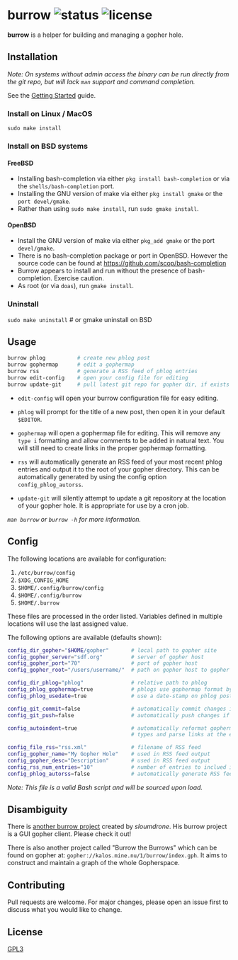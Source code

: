 # burrow ![status](https://travis-ci.com/jamestomasino/burrow.svg?branch=master) ![license](https://img.shields.io/badge/license-GPL3-blue.svg?style=flat-square)

**burrow** is a helper for building and managing a gopher hole.

## Installation

_Note: On systems without admin access the binary can be run directly from the
git repo, but will lack `man` support and command completion._

See the [Getting Started](https://github.com/jamestomasino/burrow/wiki/Getting-Started) guide.

### Install on Linux / MacOS

`sudo make install`

### Install on BSD systems

#### FreeBSD

- Installing bash-completion via either `pkg install bash-completion` or via the `shells/bash-completion` port.
- Installing the GNU version of make via either `pkg install gmake` or the `port devel/gmake`.
- Rather than using `sudo make install`, run `sudo gmake install`.

#### OpenBSD

- Install the GNU version of make via either `pkg_add gmake` or the port `devel/gmake`.
- There is no bash-completion package or port in OpenBSD. However the source code can be found at https://github.com/scop/bash-completion
- Burrow appears to install and run without the presence of bash-completion. Exercise caution.
- As root (or via `doas`), run `gmake install`.


### Uninstall

`sudo make uninstall` # or gmake uninstall on BSD

## Usage

```bash
burrow phlog          # create new phlog post
burrow gophermap      # edit a gophermap
burrow rss            # generate a RSS feed of phlog entries
burrow edit-config    # open your config file for editing
burrow update-git     # pull latest git repo for gopher dir, if exists
```

- `edit-config` will open your burrow configuration file for easy editing.

- `phlog` will prompt for the title of a new post, then open it in your default
`$EDITOR`.

- `gophermap` will open a gophermap file for editing. This will
remove any `type i` formatting and allow comments to be added in natural text.
You will still need to create links in the proper gophermap formatting.

- `rss` will automatically generate an RSS feed of your most recent phlog
entries and output it to the root of your gopher directory. This can be
automatically generated by using the config option `config_phlog_autorss`.

- `update-git` will silently attempt to update a git repository at the location
of your gopher hole. It is appropriate for use by a cron job.

_`man burrow` or `burrow -h` for more information._

## Config

The following locations are available for configuration:

1) `/etc/burrow/config`
2) `$XDG_CONFIG_HOME`
3) `$HOME/.config/burrow/config`
4) `$HOME/.config/burrow`
5) `$HOME/.burrow`

These files are processed in the order listed. Variables defined in multiple
locations will use the last assigned value.

The following options are available (defaults shown):

```bash
config_dir_gopher="$HOME/gopher"       # local path to gopher site
config_gopher_server="sdf.org"         # server of gopher host
config_gopher_port="70"                # port of gopher host
config_gopher_root="/users/username/"  # path on gopher host to gopher site

config_dir_phlog="phlog"               # relative path to phlog
config_phlog_gophermap=true            # phlogs use gophermap format by default
config_phlog_usedate=true              # use a date-stamp on phlog posts

config_git_commit=false                # automatically commit changes if git repo
config_git_push=false                  # automatically push changes if git repo

config_autoindent=true                 # automatically reformat gophermaps with leading "i"
                                       # types and parse links at the end of file

config_file_rss="rss.xml"              # filename of RSS feed
config_gopher_name="My Gopher Hole"    # used in RSS feed output
config_gopher_desc="Description"       # used in RSS feed output
config_rss_num_entries="10"            # number of entries to inclued in RSS feed
config_phlog_autorss=false             # automatically generate RSS feed

```

_Note: This file is a valid Bash script and will be sourced upon load._

## Disambiguity

There is [another burrow project](https://github.com/sloumdrone/burrow) created
by _sloumdrone_. His burrow project is a GUI gopher client. Please check it out!

There is also another project called "Burrow the Burrows" which can be found on gopher at: `gopher://kalos.mine.nu/1/burrow/index.gph`. It aims to construct and maintain a graph of the whole Gopherspace.

## Contributing
Pull requests are welcome. For major changes, please open an issue first to
discuss what you would like to change.

## License
[GPL3](LICENSE)
